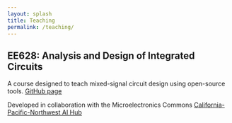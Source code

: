 ```yaml
---
layout: splash
title: Teaching
permalink: /teaching/
---
```


## EE628: Analysis and Design of Integrated Circuits

A course designed to teach mixed-signal circuit design using open-source tools. <a href="https://github.com/bmurmann/EE628"> GitHub page</a>

Developed in collaboration with the Microelectronics Commons <a href="https://microelectronicscommons.org/connect/california-pacific-northwest-ai-hardware-hub-northwest-ai-hub/"> California-Pacific-Northwest AI Hub</a>
